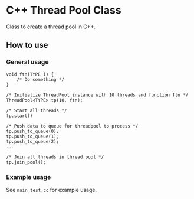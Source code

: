 
# C++ Thread Pool Class

Class to create a thread pool in C++.

## How to use

### General usage

```
void ftn(TYPE i) {
    /* Do something */
}

/* Initialize ThreadPool instance with 10 threads and function ftn */
ThreadPool<TYPE> tp(10, ftn);

/* Start all threads */
tp.start()

/* Push data to queue for threadpool to process */
tp.push_to_queue(0);
tp.push_to_queue(1);
tp.push_to_queue(2);
...

/* Join all threads in thread pool */
tp.join_pool();
```

### Example usage

See ```main_test.cc``` for example usage.
